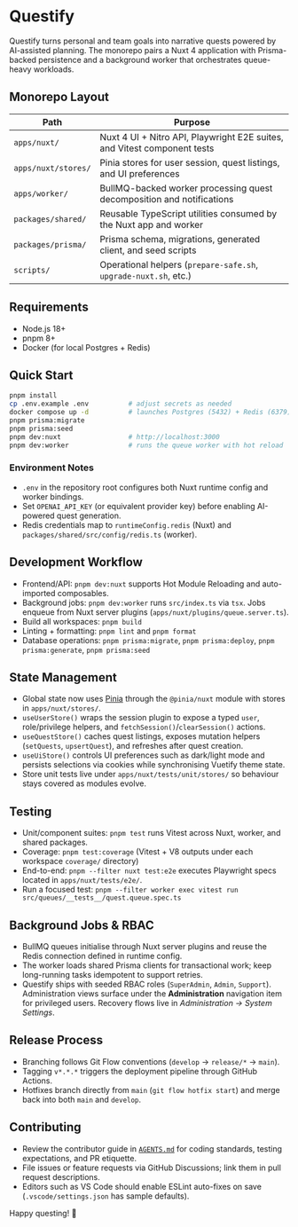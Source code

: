 # Questify

Questify turns personal and team goals into narrative quests powered by AI-assisted planning. The monorepo pairs a Nuxt 4 application with Prisma-backed persistence and a background worker that orchestrates queue-heavy workloads.

## Monorepo Layout

| Path | Purpose |
| --- | --- |
| `apps/nuxt/` | Nuxt 4 UI + Nitro API, Playwright E2E suites, and Vitest component tests |
| `apps/nuxt/stores/` | Pinia stores for user session, quest listings, and UI preferences |
| `apps/worker/` | BullMQ-backed worker processing quest decomposition and notifications |
| `packages/shared/` | Reusable TypeScript utilities consumed by the Nuxt app and worker |
| `packages/prisma/` | Prisma schema, migrations, generated client, and seed scripts |
| `scripts/` | Operational helpers (`prepare-safe.sh`, `upgrade-nuxt.sh`, etc.) |

## Requirements

- Node.js 18+
- pnpm 8+
- Docker (for local Postgres + Redis)

## Quick Start

```bash
pnpm install
cp .env.example .env          # adjust secrets as needed
docker compose up -d          # launches Postgres (5432) + Redis (6379)
pnpm prisma:migrate
pnpm prisma:seed
pnpm dev:nuxt                 # http://localhost:3000
pnpm dev:worker               # runs the queue worker with hot reload
```

### Environment Notes

- `.env` in the repository root configures both Nuxt runtime config and worker bindings.
- Set `OPENAI_API_KEY` (or equivalent provider key) before enabling AI-powered quest generation.
- Redis credentials map to `runtimeConfig.redis` (Nuxt) and `packages/shared/src/config/redis.ts` (worker).

## Development Workflow

- Frontend/API: `pnpm dev:nuxt` supports Hot Module Reloading and auto-imported composables.
- Background jobs: `pnpm dev:worker` runs `src/index.ts` via `tsx`. Jobs enqueue from Nuxt server plugins (`apps/nuxt/plugins/queue.server.ts`).
- Build all workspaces: `pnpm build`
- Linting + formatting: `pnpm lint` and `pnpm format`
- Database operations: `pnpm prisma:migrate`, `pnpm prisma:deploy`, `pnpm prisma:generate`, `pnpm prisma:seed`

## State Management

- Global state now uses [Pinia](https://pinia.vuejs.org/) through the `@pinia/nuxt` module with stores in `apps/nuxt/stores/`.
- `useUserStore()` wraps the session plugin to expose a typed `user`, role/privilege helpers, and `fetchSession()`/`clearSession()` actions.
- `useQuestStore()` caches quest listings, exposes mutation helpers (`setQuests`, `upsertQuest`), and refreshes after quest creation.
- `useUiStore()` controls UI preferences such as dark/light mode and persists selections via cookies while synchronising Vuetify theme state.
- Store unit tests live under `apps/nuxt/tests/unit/stores/` so behaviour stays covered as modules evolve.

## Testing

- Unit/component suites: `pnpm test` runs Vitest across Nuxt, worker, and shared packages.
- Coverage: `pnpm test:coverage` (Vitest + V8 outputs under each workspace `coverage/` directory)
- End-to-end: `pnpm --filter nuxt test:e2e` executes Playwright specs located in `apps/nuxt/tests/e2e/`.
- Run a focused test: `pnpm --filter worker exec vitest run src/queues/__tests__/quest.queue.spec.ts`

## Background Jobs & RBAC

- BullMQ queues initialise through Nuxt server plugins and reuse the Redis connection defined in runtime config.
- The worker loads shared Prisma clients for transactional work; keep long-running tasks idempotent to support retries.
- Questify ships with seeded RBAC roles (`SuperAdmin`, `Admin`, `Support`). Administration views surface under the **Administration** navigation item for privileged users. Recovery flows live in *Administration → System Settings*.

## Release Process

- Branching follows Git Flow conventions (`develop` → `release/*` → `main`).
- Tagging `v*.*.*` triggers the deployment pipeline through GitHub Actions.
- Hotfixes branch directly from `main` (`git flow hotfix start`) and merge back into both `main` and `develop`.

## Contributing

- Review the contributor guide in [`AGENTS.md`](./AGENTS.md) for coding standards, testing expectations, and PR etiquette.
- File issues or feature requests via GitHub Discussions; link them in pull request descriptions.
- Editors such as VS Code should enable ESLint auto-fixes on save (`.vscode/settings.json` has sample defaults).

Happy questing! 🚀
